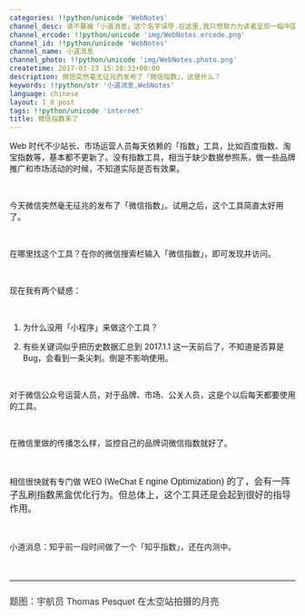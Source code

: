 ```yaml
---
categories: !!python/unicode 'WebNotes'
channel_desc: 请不要被「小道消息」这个名字误导.在这里,我只想努力为读者呈现一幅中国互联网的清明上河图.
channel_ercode: !!python/unicode 'img/WebNotes.ercode.png'
channel_id: !!python/unicode 'WebNotes'
channel_name: 小道消息
channel_photo: !!python/unicode 'img/WebNotes.photo.png'
createtime: 2017-03-23 15:28:33+00:00
description: 微信突然毫无征兆的发布了「微信指数」，这是什么？
keywords: !!python/str '小道消息,WebNotes'
language: chinese
layout: 1_0_post
tags: !!python/unicode 'internet'
title: 微信指数来了
---
```

<div class="rich_media_content" id="js_content">
<p>
         Web 时代不少站长、市场运营人员每天依赖的「指数」工具，比如百度指数、淘宝指数等，基本都不更新了。没有指数工具，相当于缺少数据参照系，做一些品牌推广和市场活动的时候，不知道实际是否有效果。
        </p>
<p>
<br/>
</p>
<p>
         今天微信突然毫无征兆的发布了「微信指数」。试用之后，这个工具简直太好用了。
        </p>
<p>
<br/>
</p>
<p>
         在哪里找这个工具？在你的微信搜索栏输入「微信指数」，即可发现并访问。
         <br/>
</p>
<p>
<br/>
</p>
<p>
         现在我有两个疑惑：
        </p>
<p>
<br/>
</p>
<ol class="list-paddingleft-2" style="list-style-type: decimal;">
<li>
<p>
           为什么没用「小程序」来做这个工具？
          </p>
</li>
<li>
<p>
           有些关键词似乎把历史数据汇总到 2017.1.1 这一天前后了，不知道是否算是 Bug，会看到一条尖刺。倒是不影响使用。
          </p>
</li>
</ol>
<p>
<br/>
</p>
<p>
         对于微信公众号运营人员，对于品牌、市场、公关人员，这是个以后每天都要使用的工具。
        </p>
<p>
<br/>
</p>
<p>
         在微信里做的传播怎么样，监控自己的品牌词微信指数就好了。
        </p>
<p>
<br/>
</p>
<p>
         相信很快就有专门做 WEO (WeChat E
         <span style="color: rgb(34, 34, 34); font-family: arial, sans-serif; font-size: 16px; font-variant-ligatures: normal; orphans: 2;  widows: 2; background-color: rgb(255, 255, 255);">
          ngine Optimization) 的了，会有一阵子乱刷指数黑盒优化行为。但总体上，这个工具还是会起到很好的指导作用。
         </span>
</p>
<p>
<span style="color: rgb(34, 34, 34); font-family: arial, sans-serif; font-size: 16px; font-variant-ligatures: normal; orphans: 2;  widows: 2; background-color: rgb(255, 255, 255);">
<br/>
</span>
</p>
<p style="orphans: 2; widows: 2; ">
<font color="#222222" face="arial, sans-serif">
<span style="background-color: rgb(255, 255, 255);">
           小道消息：知乎前一段时间做了一个「知乎指数」，还在内测中。
          </span>
</font>
</p>
<p>
<br/>
</p>
<hr style="font-family: Lato, Helvetica, Arial, freesans, clean, sans-serif; border-right-width: 0px; border-bottom-width: 0px; border-left-width: 0px; border-top-style: solid; border-top-color: rgb(234, 234, 234); height: 1px; margin-top: 1em; margin-bottom: 1em; color: rgb(51, 51, 51); font-size: 16px; white-space: normal;"/>
<p style="font-family: Lato, Helvetica, Arial, freesans, clean, sans-serif; border: 0px; font-size: 16px; margin-top: 1.5em; margin-bottom: 1.5em; outline: 0px; line-height: 1.5em; color: rgb(51, 51, 51); white-space: normal;">
<span style="font-family: 'Helvetica Neue', Helvetica, 'Hiragino Sans GB', 'Microsoft YaHei', Arial, sans-serif;">
          题图：宇航员 Thomas Pesquet 在太空站拍摄的月亮
         </span>
</p>
</div>